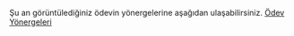 Şu an görüntülediğiniz ödevin yönergelerine aşağıdan ulaşabilirsiniz.
    [Ödev Yönergeleri](https://academy.patika.dev/tr/courses/html/odev1) 
